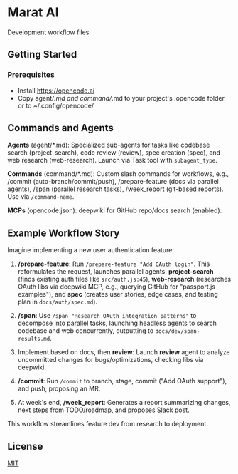 # Marat AI

Development workflow files

## Getting Started

### Prerequisites

- Install https://opencode.ai
- Copy agent/*.md and command/*.md to your project's .opencode folder or to ~/.config/opencode/

## Commands and Agents

**Agents** (agent/*.md): Specialized sub-agents for tasks like codebase search (project-search), code review (review), spec creation (spec), and web research (web-research). Launch via Task tool with `subagent_type`.

**Commands** (command/*.md): Custom slash commands for workflows, e.g., /commit (auto-branch/commit/push), /prepare-feature (docs via parallel agents), /span (parallel research tasks), /week_report (git-based reports). Use via `/command-name`.

**MCPs** (opencode.json): deepwiki for GitHub repo/docs search (enabled).

## Example Workflow Story

Imagine implementing a new user authentication feature:

1. **/prepare-feature**: Run `/prepare-feature "Add OAuth login"`. This reformulates the request, launches parallel agents: **project-search** (finds existing auth files like `src/auth.js:45`), **web-research** (researches OAuth libs via deepwiki MCP, e.g., querying GitHub for "passport.js examples"), and **spec** (creates user stories, edge cases, and testing plan in `docs/auth/spec.md`).

2. **/span**: Use `/span "Research OAuth integration patterns"` to decompose into parallel tasks, launching headless agents to search codebase and web concurrently, outputting to `docs/dev/span-results.md`.

3. Implement based on docs, then **review**: Launch **review** agent to analyze uncommitted changes for bugs/optimizations, checking libs via deepwiki.

4. **/commit**: Run `/commit` to branch, stage, commit ("Add OAuth support"), and push, proposing an MR.

5. At week's end, **/week_report**: Generates a report summarizing changes, next steps from TODO/roadmap, and proposes Slack post.

This workflow streamlines feature dev from research to deployment.

## License

[MIT](LICENSE)
